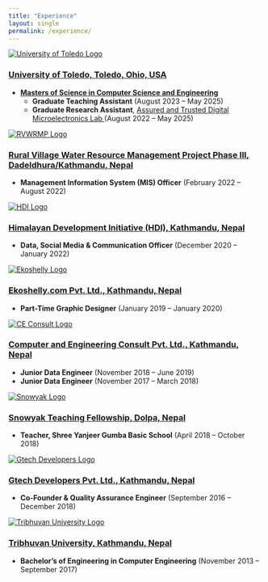 ```yaml
---
title: "Experience"
layout: single
permalink: /experience/
---
```

<div class="timeline">

  <div class="timeline-item">
    <div class="timeline-marker timeline-header">
      <a href="https://www.utoledo.edu/" target="_blank">
        <img src="/assets/images/uot.png" alt="University of Toledo Logo" class="timeline-logo">
      </a>
      <h3><a href="https://www.utoledo.edu/" target="_blank">University of Toledo, Toledo, Ohio, USA</a></h3>
    </div>
    <div class="timeline-content">
      <ul class="timeline-roles no-bullet">
        <li>
          <a href="https://www.utoledo.edu/engineering/electrical-engineering-computer-science/" target="_blank">
            <strong>Masters of Science in Computer Science and Engineering</strong>
          </a>
          <ul class="timeline-subroles">
            <li><strong>Graduate Teaching Assistant</strong> <span class="timeline-date">(August 2023 – May 2025)</span></li>
            <li><strong>Graduate Research Assistant</strong>,
              <a href="https://news.utoledo.edu/index.php/12_10_2020/utoledo-awarded-1-8-million-to-develop-workforce-in-specialized-area-of-cybersecurity" target="_blank">
                Assured and Trusted Digital Microelectronics Lab
              </a>
              <span class="timeline-date">(August 2022 – May 2025)</span>
            </li>
          </ul>
        </li>
      </ul>
    </div>
  </div>

  <div class="timeline-item">
    <div class="timeline-marker timeline-header">
      <a href="https://www.rvwrmp.org.np/" target="_blank">
        <img src="/assets/images/rvwrmp.png" alt="RVWRMP Logo" class="timeline-logo">
      </a>
      <h3><a href="https://www.rvwrmp.org.np/" target="_blank">Rural Village Water Resource Management Project Phase III, Dadeldhura/Kathmandu, Nepal</a></h3>
    </div>
    <div class="timeline-content">
      <ul class="timeline-roles no-bullet">
        <li><strong>Management Information System (MIS) Officer</strong> <span class="timeline-date">(February 2022 – August 2022)</span></li>
      </ul>
    </div>
  </div>

  <div class="timeline-item">
    <div class="timeline-marker timeline-header">
      <a href="https://hdinepal.org/" target="_blank">
        <img src="/assets/images/hdi.png" alt="HDI Logo" class="timeline-logo">
      </a>
      <h3><a href="https://hdinepal.org/" target="_blank">Himalayan Development Initiative (HDI), Kathmandu, Nepal</a></h3>
    </div>
    <div class="timeline-content">
      <ul class="timeline-roles no-bullet">
        <li><strong>Data, Social Media & Communication Officer</strong> <span class="timeline-date">(December 2020 – January 2022)</span></li>
      </ul>
    </div>
  </div>

  <div class="timeline-item">
    <div class="timeline-marker timeline-header">
      <a href="https://www.koselly.com/" target="_blank">
        <img src="/assets/images/ekoshelly.png" alt="Ekoshelly Logo" class="timeline-logo">
      </a>
      <h3><a href="https://www.koselly.com/" target="_blank">Ekoshelly.com Pvt. Ltd., Kathmandu, Nepal</a></h3>
    </div>
    <div class="timeline-content">
      <ul class="timeline-roles no-bullet">
        <li><strong>Part-Time Graphic Designer</strong> <span class="timeline-date">(January 2019 – January 2020)</span></li>
      </ul>
    </div>
  </div>

  <div class="timeline-item">
    <div class="timeline-marker timeline-header">
      <a href="https://maps.app.goo.gl/b2Dz9L6fwtEjwaeY7" target="_blank">
        <img src="/assets/images/ceconsult.png" alt="CE Consult Logo" class="timeline-logo">
      </a>
      <h3><a href="https://maps.app.goo.gl/b2Dz9L6fwtEjwaeY7" target="_blank">Computer and Engineering Consult Pvt. Ltd., Kathmandu, Nepal</a></h3>
    </div>
    <div class="timeline-content">
      <ul class="timeline-roles no-bullet">
        <li><strong>Junior Data Engineer</strong> <span class="timeline-date">(November 2018 – June 2019)</span></li>
        <li><strong>Junior Data Engineer</strong> <span class="timeline-date">(November 2017 – March 2018)</span></li>
      </ul>
    </div>
  </div>

  <div class="timeline-item">
    <div class="timeline-marker timeline-header">
      <a href="https://www.facebook.com/snowyak.org" target="_blank">
        <img src="/assets/images/snowyak.png" alt="Snowyak Logo" class="timeline-logo">
      </a>
      <h3><a href="https://www.facebook.com/snowyak.org" target="_blank">Snowyak Teaching Fellowship, Dolpa, Nepal</a></h3>
    </div>
    <div class="timeline-content">
      <ul class="timeline-roles no-bullet">
        <li><strong>Teacher, Shree Yanjeer Gumba Basic School</strong> <span class="timeline-date">(April 2018 – October 2018)</span></li>
      </ul>
    </div>
  </div>

  <div class="timeline-item">
    <div class="timeline-marker timeline-header">
      <a href="http://gtechdevelopers.com.np/" target="_blank">
        <img src="/assets/images/gtech.png" alt="Gtech Developers Logo" class="timeline-logo">
      </a>
      <h3><a href="http://gtechdevelopers.com.np/" target="_blank">Gtech Developers Pvt. Ltd., Kathmandu, Nepal</a></h3>
    </div>
    <div class="timeline-content">
      <ul class="timeline-roles no-bullet">
        <li><strong>Co-Founder & Quality Assurance Engineer</strong> <span class="timeline-date">(September 2016 – December 2018)</span></li>
      </ul>
    </div>
  </div>

  <div class="timeline-item">
    <div class="timeline-marker timeline-header">
      <a href="https://ioe.tu.edu.np/" target="_blank">
        <img src="/assets/images/tu.png" alt="Tribhuvan University Logo" class="timeline-logo">
      </a>
      <h3><a href="https://ioe.tu.edu.np/" target="_blank">Tribhuvan University, Kathmandu, Nepal</a></h3>
    </div>
    <div class="timeline-content">
      <ul class="timeline-roles no-bullet">
        <li><strong>Bachelor’s of Engineering in Computer Engineering</strong> <span class="timeline-date">(November 2013 – September 2017)</span></li>
      </ul>
    </div>
  </div>

</div>

